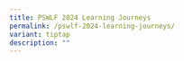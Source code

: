 ```yaml
---
title: PSWLF 2024 Learning Journeys
permalink: /pswlf-2024-learning-journeys/
variant: tiptap
description: ""
---
```

